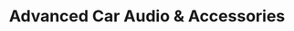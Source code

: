 ---
title: "Advanced Car Audio & Accessories"
url: /belleville/advanced-car-audio-and-accessories/
shop: car parts
---